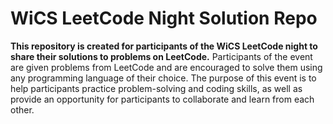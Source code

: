 # WiCS LeetCode Night Solution Repo

**This repository is created for participants of the WiCS LeetCode night to share their solutions to problems on LeetCode.** Participants of the event are given problems from LeetCode and are encouraged to solve them using any programming language of their choice. The purpose of this event is to help participants practice problem-solving and coding skills, as well as provide an opportunity for participants to collaborate and learn from each other.

